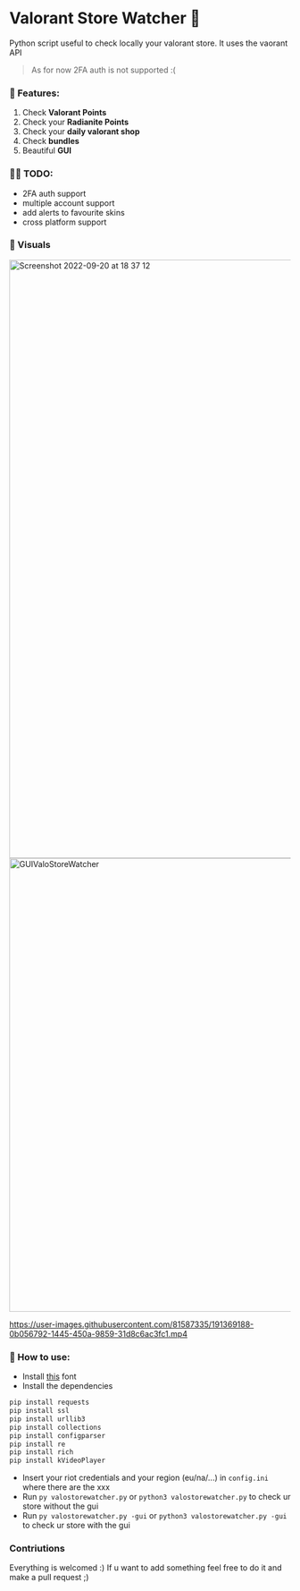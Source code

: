 # Valorant Store Watcher  👀 

Python script useful to check locally your valorant store. It uses the vaorant API
> As for now 2FA auth is not supported :(

### 🍕 Features:
1) Check **Valorant Points**
2) Check your **Radianite Points**
3) Check your **daily valorant shop**
4) Check **bundles**
5) Beautiful **GUI**

### ✍🏼 TODO:
- 2FA auth support
- multiple account support
- add alerts to favourite skins
- cross platform support

### 🌊 Visuals
<img width="1070" alt="Screenshot 2022-09-20 at 18 37 12" src="https://user-images.githubusercontent.com/81587335/191315227-241c5d38-4480-4723-964e-883ccce46176.png">
<img width="811" alt="GUIValoStoreWatcher" src="https://user-images.githubusercontent.com/81587335/191372428-c2ce5818-ebde-479e-be8b-7b952d8ffcea.png">

https://user-images.githubusercontent.com/81587335/191369188-0b056792-1445-450a-9859-31d8c6ac3fc1.mp4





### 📃 How to use:
- Install [this](https://www.dafont.com/valorant.font) font
- Install the dependencies
```python
pip install requests
pip install ssl
pip install urllib3
pip install collections
pip install configparser
pip install re
pip install rich
pip install kVideoPlayer
```
- Insert your riot credentials and your region (eu/na/...) in `config.ini` where there are the xxx
- Run `py valostorewatcher.py` or `python3 valostorewatcher.py` to check ur store without the gui
- Run `py valostorewatcher.py -gui` or `python3 valostorewatcher.py -gui` to check ur store with the gui

### Contriutions
Everything is welcomed :) If u want to add something feel free to do it and make a pull request ;)
